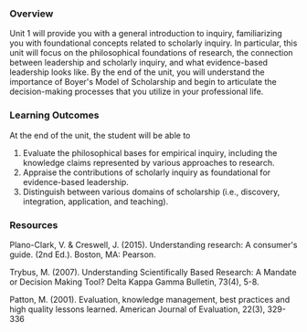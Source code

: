 ### Overview

Unit 1 will provide you with a general introduction to inquiry, familiarizing you with foundational concepts related to scholarly inquiry.  In particular, this unit will focus on the philosophical foundations of research, the connection between leadership and scholarly inquiry, and what evidence-based leadership looks like. By the end of the unit, you will understand the importance of Boyer's Model of Scholarship and begin to articulate the decision-making processes that you utilize in your professional life.

### Learning Outcomes

At the end of the unit, the student will be able to

1. Evaluate the philosophical bases for empirical inquiry, including the knowledge claims represented by various approaches to research.    
2. Appraise the contributions of scholarly inquiry as foundational for evidence-based leadership.
3. Distinguish between various domains of scholarship \(i.e., discovery, integration, application, and teaching\).

### Resources

Plano-Clark, V. & Creswell, J. \(2015\). Understanding research: A consumer's guide. \(2nd Ed.\). Boston, MA: Pearson.

Trybus, M. \(2007\). Understanding Scientifically Based Research: A Mandate or Decision Making Tool? Delta Kappa Gamma Bulletin, 73\(4\), 5-8.

Patton, M.  \(2001\). Evaluation, knowledge management, best practices and high quality lessons learned. American Journal of Evaluation, 22\(3\), 329-336

